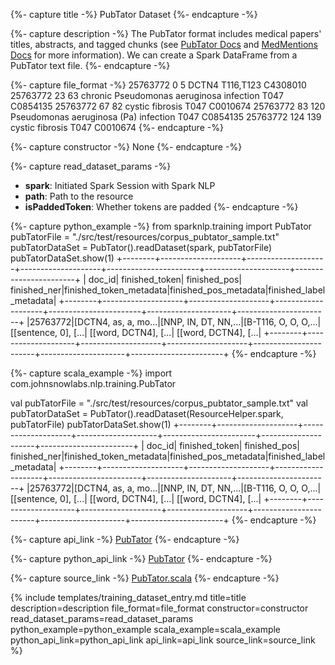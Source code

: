 {%- capture title -%}
PubTator Dataset
{%- endcapture -%}

{%- capture description -%}
The PubTator format includes medical papers' titles, abstracts, and tagged chunks (see [PubTator Docs](http://bioportal.bioontology.org/ontologies/EDAM?p=classes&conceptid=format_3783) and [MedMentions Docs](http://github.com/chanzuckerberg/MedMentions) for more information). We can create a Spark DataFrame from a PubTator text file.
{%- endcapture -%}

{%- capture file_format -%}
25763772        0       5       DCTN4   T116,T123       C4308010
25763772        23      63      chronic Pseudomonas aeruginosa infection        T047    C0854135
25763772        67      82      cystic fibrosis T047    C0010674
25763772        83      120     Pseudomonas aeruginosa (Pa) infection   T047    C0854135
25763772        124     139     cystic fibrosis T047    C0010674
{%- endcapture -%}

{%- capture constructor -%}
None
{%- endcapture -%}

{%- capture read_dataset_params -%}
- **spark**: Initiated Spark Session with Spark NLP
- **path**: Path to the resource
- **isPaddedToken**: Whether tokens are padded
{%- endcapture -%}

{%- capture python_example -%}
from sparknlp.training import PubTator
pubTatorFile = "./src/test/resources/corpus_pubtator_sample.txt"
pubTatorDataSet = PubTator().readDataset(spark, pubTatorFile)
pubTatorDataSet.show(1)
+--------+--------------------+--------------------+--------------------+-----------------------+---------------------+-----------------------+
|  doc_id|      finished_token|        finished_pos|        finished_ner|finished_token_metadata|finished_pos_metadata|finished_label_metadata|
+--------+--------------------+--------------------+--------------------+-----------------------+---------------------+-----------------------+
|25763772|[DCTN4, as, a, mo...|[NNP, IN, DT, NN,...|[B-T116, O, O, O,...|   [[sentence, 0], [...| [[word, DCTN4], [...|   [[word, DCTN4], [...|
+--------+--------------------+--------------------+--------------------+-----------------------+---------------------+-----------------------+
{%- endcapture -%}

{%- capture scala_example -%}
import com.johnsnowlabs.nlp.training.PubTator

val pubTatorFile = "./src/test/resources/corpus_pubtator_sample.txt"
val pubTatorDataSet = PubTator().readDataset(ResourceHelper.spark, pubTatorFile)
pubTatorDataSet.show(1)
+--------+--------------------+--------------------+--------------------+-----------------------+---------------------+-----------------------+
|  doc_id|      finished_token|        finished_pos|        finished_ner|finished_token_metadata|finished_pos_metadata|finished_label_metadata|
+--------+--------------------+--------------------+--------------------+-----------------------+---------------------+-----------------------+
|25763772|[DCTN4, as, a, mo...|[NNP, IN, DT, NN,...|[B-T116, O, O, O,...|   [[sentence, 0], [...| [[word, DCTN4], [...|   [[word, DCTN4], [...|
+--------+--------------------+--------------------+--------------------+-----------------------+---------------------+-----------------------+
{%- endcapture -%}

{%- capture api_link -%}
[PubTator](/api/com/johnsnowlabs/nlp/training/PubTator.html)
{%- endcapture -%}

{%- capture python_api_link -%}
[PubTator](/api/python/reference/autosummary/sparknlp/training/pub_tator/index.html#sparknlp.training.pub_tator.PubTator)
{%- endcapture -%}

{%- capture source_link -%}
[PubTator.scala](https://github.com/JohnSnowLabs/spark-nlp/tree/master/src/main/scala/com/johnsnowlabs/nlp/training/PubTator.scala)
{%- endcapture -%}

{% include templates/training_dataset_entry.md
title=title
description=description
file_format=file_format
constructor=constructor
read_dataset_params=read_dataset_params
python_example=python_example
scala_example=scala_example
python_api_link=python_api_link
api_link=api_link
source_link=source_link
%}
